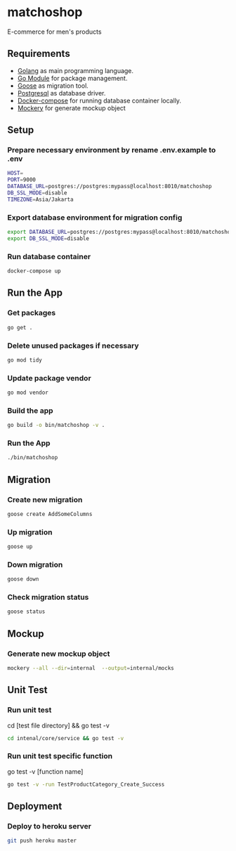 # matchoshop
E-commerce for men's products

## Requirements

- [Golang](https://golang.org/) as main programming language.
- [Go Module](https://go.dev/blog/using-go-modules) for package management.
- [Goose](https://github.com/steinbacher/goose/) as migration tool.
- [Postgresql](https://www.postgresql.org/) as database driver.
- [Docker-compose](https://docs.docker.com/compose/) for running database container locally.
- [Mockery](https://github.com/vektra/mockery/) for generate mockup object

## Setup
### Prepare necessary environment by rename .env.example to .env

```bash
HOST=
PORT=9000
DATABASE_URL=postgres://postgres:mypass@localhost:8010/matchoshop
DB_SSL_MODE=disable
TIMEZONE=Asia/Jakarta
```

### Export database environment for migration config
```bash
export DATABASE_URL=postgres://postgres:mypass@localhost:8010/matchoshop
export DB_SSL_MODE=disable
```

### Run database container

```bash
docker-compose up
```

## Run the App

### Get packages

```bash
go get .
```

### Delete unused packages if necessary

```bash
go mod tidy
```

### Update package vendor

```bash
go mod vendor
```

### Build the app

```bash
go build -o bin/matchoshop -v .
```

### Run the App

```bash
./bin/matchoshop
```

## Migration

### Create new migration
```bash
goose create AddSomeColumns
```

### Up migration
```bash
goose up
```

### Down migration
```bash
goose down
```

### Check migration status
```bash
goose status
```

## Mockup

### Generate new mockup object

```bash
mockery --all --dir=internal  --output=internal/mocks
```

## Unit Test

### Run unit test
cd [test file directory] && go test -v

```bash
cd intenal/core/service && go test -v
```

### Run unit test specific function
go test -v [function name]

```bash
go test -v -run TestProductCategory_Create_Success
```

## Deployment

### Deploy to heroku server

```bash
git push heroku master
```
